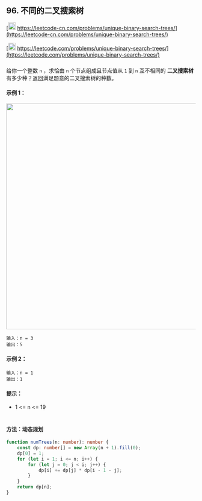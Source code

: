 ## 96. 不同的二叉搜索树

[<img src="https://static.leetcode-cn.com/cn-mono-assets/production/assets/logo-dark-cn.c42314a8.svg" height="20" /> https://leetcode-cn.com/problems/unique-binary-search-trees/](https://leetcode-cn.com/problems/unique-binary-search-trees/)

[<img src="https://assets.leetcode.com/static_assets/public/webpack_bundles/images/logo-dark.e99485d9b.svg" height="20"/> https://leetcode.com/problems/unique-binary-search-trees/](https://leetcode.com/problems/unique-binary-search-trees/)

###

给你一个整数 `n` ，求恰由 `n` 个节点组成且节点值从 `1` 到 `n` 互不相同的 **二叉搜索树** 有多少种？返回满足题意的二叉搜索树的种数。

#### 示例 1：

<img src="https://assets.leetcode.com/uploads/2021/01/18/uniquebstn3.jpg" width="600" />

```
输入：n = 3
输出：5
```

#### 示例 2：

```
输入：n = 1
输出：1
```

#### 提示：

-   1 <= n <= 19

#

#### 方法：动态规划

```ts
function numTrees(n: number): number {
    const dp: number[] = new Array(n + 1).fill(0);
    dp[0] = 1;
    for (let i = 1; i <= n; i++) {
        for (let j = 0; j < i; j++) {
            dp[i] += dp[j] * dp[i - 1 - j];
        }
    }
    return dp[n];
}
```
